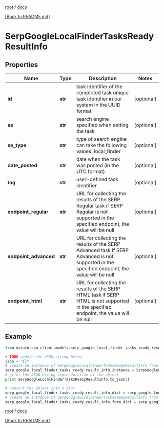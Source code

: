 [root](./../ "root") / [docs](./ "docs")

[[Back to README.md]](./../README.md "[Back to README.md]")

# SerpGoogleLocalFinderTasksReadyResultInfo

## Properties

Name | Type | Description | Notes
------------ | ------------- | ------------- | -------------
**id** | **str** | task identifier of the completed task unique task identifier in our system in the UUID format | [optional]
**se** | **str** | search engine specified when setting the task | [optional]
**se_type** | **str** | type of search engine can take the following values: local_finder | [optional]
**date_posted** | **str** | date when the task was posted (in the UTC format) | [optional]
**tag** | **str** | user-defined task identifier | [optional]
**endpoint_regular** | **str** | URL for collecting the results of the SERP Regular task if SERP Regular is not supported in the specified endpoint, the value will be null | [optional]
**endpoint_advanced** | **str** | URL for collecting the results of the SERP Advanced task if SERP Advanced is not supported in the specified endpoint, the value will be null | [optional]
**endpoint_html** | **str** | URL for collecting the results of the SERP HTML task if SERP HTML is not supported in the specified endpoint, the value will be null | [optional]

## Example

```python
from dataforseo_client.models.serp_google_local_finder_tasks_ready_result_info import SerpGoogleLocalFinderTasksReadyResultInfo

# TODO update the JSON string below
json = "{}"
# create an instance of SerpGoogleLocalFinderTasksReadyResultInfo from a JSON string
serp_google_local_finder_tasks_ready_result_info_instance = SerpGoogleLocalFinderTasksReadyResultInfo.from_json(json)
# print the JSON string representation of the object
print SerpGoogleLocalFinderTasksReadyResultInfo.to_json()

# convert the object into a dict
serp_google_local_finder_tasks_ready_result_info_dict = serp_google_local_finder_tasks_ready_result_info_instance.to_dict()
# create an instance of SerpGoogleLocalFinderTasksReadyResultInfo from a dict
serp_google_local_finder_tasks_ready_result_info_form_dict = serp_google_local_finder_tasks_ready_result_info.from_dict(serp_google_local_finder_tasks_ready_result_info_dict)
```

  

[root](./../ "root") / [docs](./ "docs")

[[Back to README.md]](./../README.md "[Back to README.md]")